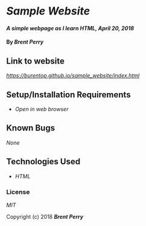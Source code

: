 # _Sample Website_

#### _A simple webpage as I learn HTML, April 20, 2018_

#### By _**Brent Perry**_

## Link to website

_https://burentop.github.io/sample_website/index.html_

## Setup/Installation Requirements

* _Open in web browser_

## Known Bugs

_None_

## Technologies Used

* _HTML_

### License

*MIT*

Copyright (c) 2018 **_Brent Perry_**
